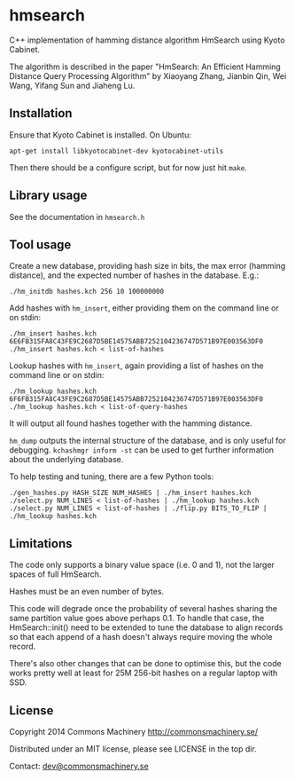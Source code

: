hmsearch
========

C++ implementation of hamming distance algorithm HmSearch using Kyoto
Cabinet.

The algorithm is described in the paper "HmSearch: An Efficient
Hamming Distance Query Processing Algorithm" by Xiaoyang Zhang,
Jianbin Qin, Wei Wang, Yifang Sun and Jiaheng Lu.


Installation
------------

Ensure that Kyoto Cabinet is installed. On Ubuntu:

    apt-get install libkyotocabinet-dev kyotocabinet-utils

Then there should be a configure script, but for now just hit `make`.


Library usage
-------------

See the documentation in `hmsearch.h`


Tool usage
----------

Create a new database, providing hash size in bits, the max error
(hamming distance), and the expected number of hashes in the
database.  E.g.:

    ./hm_initdb hashes.kch 256 10 100000000


Add hashes with `hm_insert`, either providing them on the command line
or on stdin:

    ./hm_insert hashes.kch 6E6FB315FA8C43FE9C2687D5BE14575ABB7252104236747D571B97E003563DF0
    ./hm_insert hashes.kch < list-of-hashes


Lookup hashes with `hm_insert`, again providing a list of hashes on
the command line or on stdin:
    
    ./hm_lookup hashes.kch 6F6FB315FA8C43FE9C2687D5BE14575ABB7252104236747D571B97E003563DF0
    ./hm_lookup hashes.kch < list-of-query-hashes

It will output all found hashes together with the hamming distance.

`hm_dump` outputs the internal structure of the database, and is only
useful for debugging.  `kchashmgr inform -st` can be used to get
further information about the underlying database.

To help testing and tuning, there are a few Python tools:

    ./gen_hashes.py HASH_SIZE NUM_HASHES | ./hm_insert hashes.kch
    ./select.py NUM_LINES < list-of-hashes | ./hm_lookup hashes.kch
    ./select.py NUM_LINES < list-of-hashes | ./flip.py BITS_TO_FLIP | ./hm_lookup hashes.kch


Limitations
-----------

The code only supports a binary value space (i.e. 0 and 1), not the
larger spaces of full HmSearch.

Hashes must be an even number of bytes.

This code will degrade once the probability of several hashes sharing
the same partition value goes above perhaps 0.1.  To handle that case,
the HmSearch::init() need to be extended to tune the database to align
records so that each append of a hash doesn't always require moving
the whole record.

There's also other changes that can be done to optimise this, but the
code works pretty well at least for 25M 256-bit hashes on a regular
laptop with SSD.


License
-------

Copyright 2014 Commons Machinery http://commonsmachinery.se/

Distributed under an MIT license, please see LICENSE in the top dir.

Contact: dev@commonsmachinery.se

